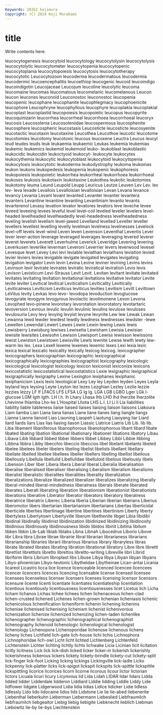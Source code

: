 ```yaml
---
Keywords: 28352 kojimura
Copyright: (C) 2024 Koji Murakami
---
```


# title

Write contents here.



 leucocytogenesis leucocytoid leucocytology leucocytolysin leucocytolysis leucocytolytic leucocytometer
leucocytopenia leucocytopenic leucocytoplania leucocytopoiesis leucocytosis leucocytotherapy leucocytotic Leucocytozoon leucoderma leucodermatous
leucodermia leucodermic leucoencephalitis leucoethiop leucogenic leucoid leucoindigo leucoindigotin Leucojaceae Leucojum
leucoline leucolytic leucoma leucomaine leucomas leucomatous leucomelanic leucomelanous Leucon leucon
leucones leuconoid Leuconostoc leuconostoc leucopenia leucopenic leucophane leucophanite leucophlegmacy leucophoenicite
leucophore Leucophryne leucophyllous leucophyre leucoplakia leucoplakial leucoplast leucoplastid leucopoiesis leucopoietic
leucopus leucopyrite leucoquinizarin leucorrhea leucorrheal leucorrhoea leucorrhoeal leucoryx leucosis Leucosolenia
Leucosoleniidae leucospermous leucosphenite leucosphere leucospheric leucostasis Leucosticte leucosticte leucosyenite leucotactic
leucotaxin leucotaxine Leucothea Leucothoe leucotic leucotome leucotomies leucotomy leucotoxic leucous
leucoxene Leuctra Leucus leucyl leud leudes leuds leuk leukaemia leukaemic
Leukas leukemia leukemias leukemic leukemics leukemid leukemoid leuko- leukoblast leukoblastic
leukocidic leukocidin leukoctyoid leukocyt- leukocyte leukocytes leukocythemia leukocytic leukocytoblast leukocytoid
leukocytopenia leukocytosis leukocytotic leukoderma leukodystrophy leukoma leukomas leukon leukons leukopedesis
leukopenia leukopenic leukophoresis leukopoiesis leukopoietic leukorrhea leukorrheal leukorrhoea leukorrhoeal leukoses
leukosis leukotaxin leukotaxine Leukothea leukotic leukotomies leukotomy leuma Leund Leupold
Leupp Leuricus Leutze Leuven Lev Lev. lev lev- leva levade
Levallois Levalloisian levalloisian Levan Levana levance levancy Levania Levant levant
levanted Levanter levanter levantera levanters Levantine levantine levanting Levantinism levanto
levants levarterenol Levasy levation levator levatores levators leve leveche levee
leveed leveeing levees leveful level level-coil leveled leveler levelers level-headed
levelheaded levelheadedly level-headedness levelheadedness leveling levelish levelism level-jawed Levelland levelled
Leveller leveller levellers levellest levelling levelly levelman levelness levelnesses Levelock
level-off levels level-wind Leven leven Levenson Leventhal Leventis Lever lever
lever-action leverage leveraged leverages leveraging levered leverer leveret leverets Leverett
Leverhulme Leverick Leveridge Levering levering Leverkusen leverlike leverman Leveroni Leverrier
levers leverwood levesel Levesque levet Levey Levi levi leviable leviathan
leviathans leviation levied levier leviers levies levigable levigate levigated levigates
levigating levigation levigator Levin levin Levina Levine leviner levining Levins
levins Levinson levir levirate levirates leviratic leviratical leviration Levis levis
Levison Levisticum Levi-Strauss Levit Levit. Levitan levitant levitate levitated levitates
levitating levitation levitational levitations levitative levitator Levite levite leviter Levitical
levitical Leviticalism Leviticality Levitically Leviticalness Leviticism Leviticus leviticus levities Levitism
Levitt Levittown LeVitus levity Levkas levo levo- levodopa levoduction levoglucose
levogyrate levogyre levogyrous levolactic levolimonene Levon Levona Levophed levo-pinene levorotary
levorotation levorotatory levotartaric levoversion Levroux levulic levulin levulinic levulins levulose
levuloses levulosuria Levy levy levying levyist levyne levynite Lew lew
Lewak Lewan Lewanna lewd lewder lewdest lewdly lewdness lewdnesses lewdster
-lewe Lewellen Lewendal Lewert Lewes Lewie Lewin lewing Lewis lewis
Lewisberry Lewisburg lewises Lewisetta Lewisham Lewisia Lewisian lewisite lewisites Lewisohn
Lewison Lewisport Lewiss lewisson lewissons lewist Lewiston Lewistown Lewisville Lewls
lewnite Lewse lewth lewty lew-warm lex lex. Lexa Lexell lexeme
lexemes lexemic lexes Lexi lexia lexic lexica lexical lexicalic lexicality
lexically lexicog lexicog. lexicographer lexicographers lexicographian lexicographic lexicographical lexicographically lexicographies
lexicographist lexicography lexicologic lexicological lexicologist lexicology lexicon lexiconist lexiconize lexicons
lexicostatistic lexicostatistical lexicostatistics Lexie lexigraphic lexigraphical lexigraphically lexigraphy Lexine Lexington
lexiphanes lexiphanic lexiphanicism Lexis lexis lexological Lexy Ley ley Leyden
leyden Leyes Leyla leyland leys leysing Leyte Leyton lez lezes
Lezghian Lezley Lezlie lezzie lezzies lezzy LF lf LFACS LFS
LFSA LG lg lg. LGA LGB LGBO Lger LGk l-glucose
LGM lgth lgth. LH l.h. lh Lhary Lhasa lhb LHD
lhd lherzite lherzolite Lhevinne lhiamba Lho-ke L'Hospital Lhota LHS L.I.
LI Li li Lia liabilities liability liable liableness liaise liaised
liaises liaising liaison liaisons Liakoura Liam liamba Lian Liana liana
lianas Liane liane lianes liang liangle liangs Lianna Lianne lianoid
Liao Liaoning Liaopeh Liaotung Liaoyang liar Liard liard liards liars
Lias lias liasing liason Liassic Liatrice Liatris Lib Lib. lib
lib. Liba libament libaniferous libanophorous libanotophorous libant libard libate libated
libating libation libational libationary libationer libations libatory Libau Libava Libb
libbard libbed libber libbers libbet Libbey Libbi Libbie libbing Libbna
libbra Libby libecchio libeccio libeccios libel libelant libelants libeled libelee
libelees libeler libelers libeling libelist libelists libellant libellary libellate libelled
libellee libellees libeller libellers libelling libellist libellous libellously Libellula libellulid
Libellulidae libelluloid libelous libelously libels Libenson Liber liber Libera libera
Liberal liberal Liberalia liberalisation liberalise liberalised liberaliser liberalising Liberalism liberalism
liberalisms liberalist liberalistic liberalites liberalities liberality liberalization liberalizations liberalize liberalized
liberalizer liberalizes liberalizing liberally liberal-minded liberal-mindedness liberalness liberals liberate liberated
liberates Liberati liberating liberation liberationism liberationist liberationists liberations liberative Liberator
liberator liberators liberatory liberatress liberatrice liberatrix Liberec Liberia liberia Liberian
liberian liberians Liberius liberomotor libers libertarian libertarianism libertarians Libertas liberticidal
liberticide liberties libertinage libertine libertines libertinism Liberty liberty libertyless Libertytown
Libertyville liberum libethenite libget Libia libidibi libidinal libidinally libidinist libidinization
libidinized libidinizing libidinosity libidinous libidinously libidinousness libido libidos libinit Libitina
libitum libken libkin Lib-Lab liblab liblabs Libna Libnah Libocedrus Liborio
Libove libr Libra libra Librae librae librairie libral librarian librarianess
librarians librarianship libraries librarii librarious librarius library libraryless libras librate
librated librates librating libration librational libratory Libre libre libretti librettist
librettists libretto librettos libretto-writing Libreville libri Librid libriform libris Librium
libroplast libs Libuse Libya libya Libyan libyan libyans Libyo-phoenician Libyo-teutonic
Libytheidae Libytheinae Lican-antai Licania licareol Licastro licca lice licence licenceable
licenced licencee licencees licencer licencers licences licencing licensable license licensed
licensee licensees licenseless licenser licensers licenses licensing licensor licensors licensure
licente licenti licentiate licentiates licentiateship licentiation licentious licentiously licentiousness licentiousnesses
licet Licetus lich Licha licham lichanos Lichas lichee lichees lichen
lichenaceous lichen-clad lichen-crusted lichened Lichenes lichen-grown lichenian licheniasis lichenic lichenicolous
lichenification licheniform lichenin lichening lichenins lichenise lichenised lichenising lichenism lichenist
lichenivorous lichenization lichenize lichenized lichenizing lichen-laden lichenlike lichenographer lichenographic lichenographical
lichenographist lichenography lichenoid lichenologic lichenological lichenologist lichenology Lichenopora Lichenoporidae lichenose
lichenous lichens licheny liches Lichfield lich-gate lich-house lichi lichis Lichnophora
Lichnophoridae lich-owl Licht licht lichted Lichtenberg Lichtenfeld Lichtenstein Lichter lichting
lichtly lichts lichwake Licia Licinian licit licitation licitly licitness Lick
lick lick-dish licked licker licker-in lickerish lickerishly lickerishness lickerous lickers
lickety lickety-brindle lickety-cut lickety-split lick-finger lick-foot Licking licking lickings Lickingville
lick-ladle Licko lickpenny lick-platter licks lick-spigot lickspit lickspits lick-spittle lickspittle
lickspittling licorice licorices licorn licorne licorous licour lictor lictorian lictors
Licuala licuri licury Licymnius lid Lida Lidah LIDAR lidar lidars
Lidda lidded lidder Lidderdale lidderon Liddiard Liddie lidding Liddle Liddy
Lide lidflower lidgate Lidgerwood Lidia lidia lidias Lidice lidicker Lidie
lidless lidlessly Lido lido lidocaine lidos lids Lidstone Lie lie
lie-abed liebenerite Liebenthal lieberkuhn Lieberman Liebermann Liebeslied Liebfraumilch liebfraumilch liebgeaitor
Liebig liebig liebigite Liebknecht lieblich Liebman Liebowitz lie-by lie-bys Liechtenstein
